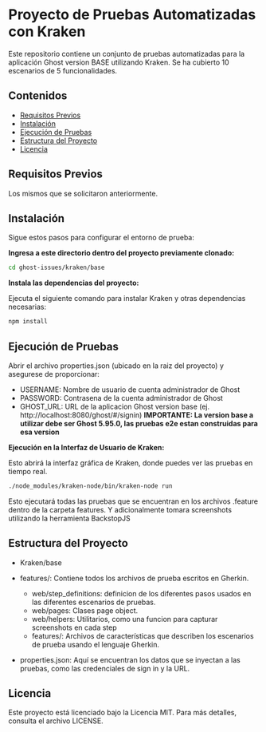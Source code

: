 # Proyecto de Pruebas Automatizadas con Kraken

Este repositorio contiene un conjunto de pruebas automatizadas para la aplicación Ghost version BASE utilizando Kraken.
Se ha cubierto 10 escenarios de 5 funcionalidades.

## Contenidos

- [Requisitos Previos](#requisitos-previos)
- [Instalación](#instalación)
- [Ejecución de Pruebas](#ejecución-de-pruebas)
- [Estructura del Proyecto](#estructura-del-proyecto)
- [Licencia](#licencia)

## Requisitos Previos

Los mismos que se solicitaron anteriormente.

## Instalación

Sigue estos pasos para configurar el entorno de prueba:

**Ingresa a este directorio dentro del proyecto previamente clonado:**

   ```bash
   cd ghost-issues/kraken/base
   ```

**Instala las dependencias del proyecto:**

Ejecuta el siguiente comando para instalar Kraken y otras dependencias necesarias:

```bash
npm install
```

## Ejecución de Pruebas
Abrir el archivo properties.json (ubicado en la raiz del proyecto) y asegurese de proporcionar:
- USERNAME: Nombre de usuario de cuenta administrador de Ghost
- PASSWORD: Contrasena de la cuenta administrador de Ghost
- GHOST_URL: URL de la aplicacion Ghost version base (ej. http://localhost:8080/ghost/#/signin)
**IMPORTANTE: La version base a utilizar debe ser Ghost 5.95.0, las pruebas e2e estan construidas para esa version**

**Ejecución en la Interfaz de Usuario de Kraken:**

Esto abrirá la interfaz gráfica de Kraken, donde puedes ver las pruebas en tiempo real.

```bash
./node_modules/kraken-node/bin/kraken-node run
```

Esto ejecutará todas las pruebas que se encuentran en los archivos .feature dentro de la carpeta features.
Y adicionalmente tomara screenshots utilizando la herramienta BackstopJS

## Estructura del Proyecto
- Kraken/base

- features/: Contiene todos los archivos de prueba escritos en Gherkin.
   - web/step_definitions: definicion de los diferentes pasos usados en las diferentes escenarios de pruebas.
   - web/pages: Clases page object.
   - web/helpers: Utilitarios, como una funcion para capturar screenshots en cada step
   - features/: Archivos de características que describen los escenarios de prueba usando el lenguaje Gherkin.
- properties.json: Aquí se encuentran los datos que se inyectan a las pruebas, como las credenciales de sign in y la URL.

## Licencia
Este proyecto está licenciado bajo la Licencia MIT. Para más detalles, consulta el archivo LICENSE.
